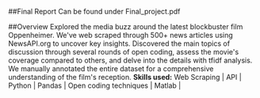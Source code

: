 ##Final Report
Can be found under Final_project.pdf

##Overview
Explored the media buzz around the latest blockbuster film Oppenheimer. We've web scraped through 500+ news articles using NewsAPI.org to uncover key insights. Discovered the main topics of discussion through several rounds of open coding, assess the movie's coverage compared to others, and delve into the details with tfidf analysis. We manually annotated the entire dataset for a comprehensive understanding of the film's reception. 
**Skills used:**
  Web Scraping | 
  API | 
  Python | 
  Pandas | 
  Open coding techniques | 
  Matlab | 

